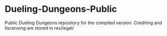 # Dueling-Dungeons-Public
  Public Dueling Dungeons repository for the compiled version.
  Crediting and liscensing are stored in res/legal/
  
